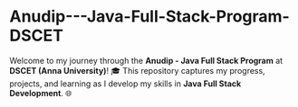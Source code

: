 # Anudip---Java-Full-Stack-Program-DSCET
Welcome to my journey through the **Anudip - Java Full Stack Program** at **DSCET (Anna University)**! 🎓 This repository captures my progress, projects, and learning as I develop my skills in **Java Full Stack Development**. 🌐
